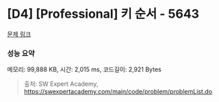 # [D4] [Professional] 키 순서 - 5643 

[문제 링크](https://swexpertacademy.com/main/code/problem/problemDetail.do?contestProbId=AWXQsLWKd5cDFAUo) 

### 성능 요약

메모리: 99,888 KB, 시간: 2,015 ms, 코드길이: 2,921 Bytes



> 출처: SW Expert Academy, https://swexpertacademy.com/main/code/problem/problemList.do